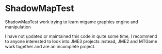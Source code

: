 ShadowMapTest
=============

ShadowMapTest work trying to learn mtgame graphics engine and manipulation

I have not updated or maintained this code in quite some time, I recommend to anyone interested
to look into JME3 projects instead, JME2 and MTGame work together and are an incomplete project.
